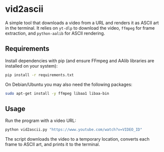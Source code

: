# vid2ascii

A simple tool that downloads a video from a URL and renders it as ASCII art in the terminal. It relies on `yt-dlp` to download the video, `ffmpeg` for frame extraction, and `python-aalib` for ASCII rendering.

## Requirements

Install dependencies with pip (and ensure FFmpeg and AAlib libraries are installed on your system):

```bash
pip install -r requirements.txt
```

On Debian/Ubuntu you may also need the following packages:

```bash
sudo apt-get install -y ffmpeg libaa1 libaa-bin
```

## Usage

Run the program with a video URL:

```bash
python vid2ascii.py "https://www.youtube.com/watch?v=VIDEO_ID"
```

The script downloads the video to a temporary location, converts each frame to ASCII art, and prints it to the terminal.
